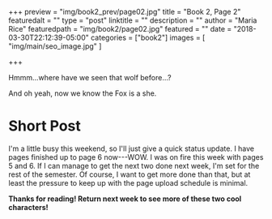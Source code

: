 +++
preview = "img/book2_prev/page02.jpg"
title = "Book 2, Page 2"
featuredalt = ""
type = "post"
linktitle = ""
description = ""
author = "Maria Rice"
featuredpath = "img/book2/page02.jpg"
featured = ""
date = "2018-03-30T22:12:39-05:00"
categories = ["book2"]
images = [ "img/main/seo_image.jpg" ]

+++

Hmmm...where have we seen that wolf before...?

And oh yeah, now we know the Fox is a she.

# Short Post

I'm a little busy this weekend, so I'll just give a quick status update. 
I have pages finished up to page 6 now---WOW. I was on fire this week with 
pages 5 and 6. If I can manage to get the next two done next week, I'm set
for the rest of the semester. Of course, I want to get more done than that,
but at least the pressure to keep up with the page upload schedule is 
minimal.

**Thanks for reading! Return next week to see more of these two cool characters!**

